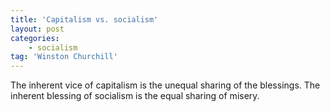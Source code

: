 ```yaml
---
title: 'Capitalism vs. socialism'
layout: post
categories:
    - socialism
tag: 'Winston Churchill'
---
```


The inherent vice of capitalism is the unequal sharing of the blessings. The inherent blessing of socialism is the equal sharing of misery.